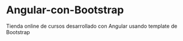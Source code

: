 # Angular-con-Bootstrap
Tienda online de cursos desarrollado con Angular usando template de Bootstrap
